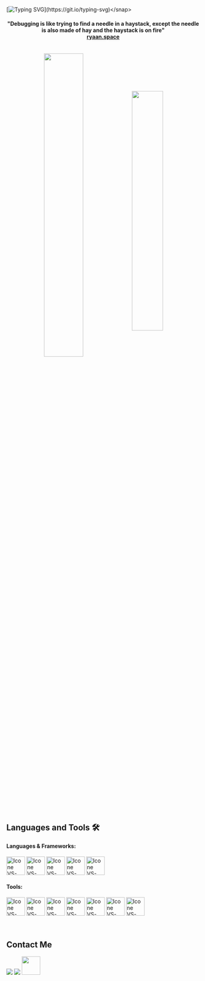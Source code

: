 <snap align='center'>[![Typing SVG](https://readme-typing-svg.herokuapp.com?font=DotGothic16&size=41&pause=1000&color=33FF00&center=true&vCenter=true&random=false&width=800&height=60&lines=Welcome+To+My+GitHub+Profile!;The+Name's+Rayy...;Rayyan+Hassan+Salman.;I'm+A+Computer+Science+Student+At+GIKI.)](https://git.io/typing-svg)</snap>
  

<h4  align="center">"Debugging is like trying to find a needle in a haystack, except the needle is also made of hay and the haystack is on fire"<br><a href="https://ryaan.space/" target="_blank">ryaan.space</a></h3>

  
  

<br>

  

<div  align="center"  style="margin-bottom:200px">

<img  width=45%  align="center"  src="https://github-readme-stats.vercel.app/api?username=Rayy1704&theme=radical&show_icons=true"  />

<img  width=40%  align="center"  src="https://github-readme-stats.vercel.app/api/top-langs/?username=Rayy1704&layout=compact&theme=radical"  />

</div>

  
<br>

  

## Languages and Tools 🛠
#### Languages & Frameworks:

[<img height="48px" width="48px" alt="Icone VS-Code" src="https://skillicons.dev/icons?i=python"/>](https://www.python.org/)
[<img height="48px" width="48px" alt="Icone VS-Code" src="https://skillicons.dev/icons?i=cpp"/>](https://cplusplus.com/)
[<img height="48px" width="48px" alt="Icone VS-Code" src="https://skillicons.dev/icons?i=html"/>](https://developer.mozilla.org/en-US/docs/Web/HTML)
[<img height="48px" width="48px" alt="Icone VS-Code" src="https://skillicons.dev/icons?i=css"/>](https://www.w3.org/Style/CSS/)
[<img height="48px" width="48px" alt="Icone VS-Code" src="https://skillicons.dev/icons?i=js"/>](https://www.javascript.com/)
<br>

#### Tools:
  

[<img height="48px" width="48px" alt="Icone VS-Code" src="https://skillicons.dev/icons?i=linux"/>](https://www.linux.org/)
[<img height="48px" width="48px" alt="Icone VS-Code" src="https://skillicons.dev/icons?i=github"/>](https://github.com/)
[<img height="48px" width="48px" alt="Icone VS-Code" src="https://skillicons.dev/icons?i=pycharm"/>](https://www.jetbrains.com/pycharm/)
[<img height="48px" width="48px" alt="Icone VS-Code" src="https://skillicons.dev/icons?i=ubuntu"/>](https://ubuntu.com/)
[<img height="48px" width="48px" alt="Icone VS-Code" src="https://skillicons.dev/icons?i=windows"/>](https://www.microsoft.com/)
[<img height="48px" width="48px" alt="Icone VS-Code" src="https://skillicons.dev/icons?i=clion"/>](https://www.jetbrains.com/clion/)
[<img height="48px" width="48px" alt="Icone VS-Code" src="https://skillicons.dev/icons?i=vscode"/>](https://code.visualstudio.com/)


<br>

  

## Contact Me

<div>

<a  href = "mailto: rayyansalman.rs@outlook.com"><img  loading="lazy"  src="https://skillicons.dev/icons?i=gmail"  target="_blank"></a>
<a  href="https://www.linkedin.com/in/rayy1704/"  target="_blank"><img  loading="lazy"  src="https://skillicons.dev/icons?i=linkedin"  target="_blank"></a>
<a  href="https://ryaan.space"  target="_blank"><img  loading="lazy"  src="https://ryaan.space/assets/imgs/logo.png"  target="_blank" width="48px"></a>

</div>
